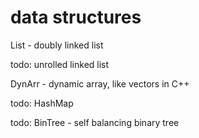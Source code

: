 # data structures

List - doubly linked list

todo: unrolled linked list

DynArr - dynamic array, like vectors in C++

todo: HashMap

todo: BinTree - self balancing binary tree

